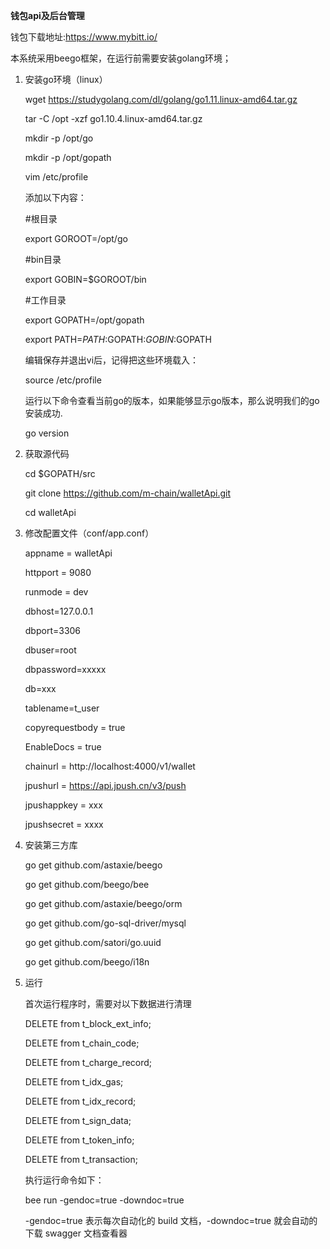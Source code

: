 __钱包api及后台管理__

钱包下载地址:https://www.mybitt.io/

本系统采用beego框架，在运行前需要安装golang环境；

1. 安装go环境（linux）

    wget https://studygolang.com/dl/golang/go1.11.linux-amd64.tar.gz

    tar -C /opt -xzf go1.10.4.linux-amd64.tar.gz

    mkdir -p /opt/go

    mkdir -p /opt/gopath

    vim /etc/profile

    添加以下内容：

    #根目录

    export GOROOT=/opt/go

    #bin目录

    export GOBIN=$GOROOT/bin

    #工作目录

    export GOPATH=/opt/gopath

    export PATH=$PATH:$GOPATH:$GOBIN:$GOPATH

    编辑保存并退出vi后，记得把这些环境载入：

    source /etc/profile

    运行以下命令查看当前go的版本，如果能够显示go版本，那么说明我们的go安装成功.

    go version

2. 获取源代码

    cd $GOPATH/src

    git clone https://github.com/m-chain/walletApi.git

    cd walletApi

3. 修改配置文件（conf/app.conf）

    appname = walletApi

    httpport = 9080

    runmode = dev

    dbhost=127.0.0.1

    dbport=3306

    dbuser=root

    dbpassword=xxxxx

    db=xxx

    tablename=t_user

    copyrequestbody = true

    EnableDocs = true

    chainurl = http://localhost:4000/v1/wallet

    jpushurl = https://api.jpush.cn/v3/push

    jpushappkey = xxx

    jpushsecret = xxxx

4. 安装第三方库

    go get github.com/astaxie/beego

    go get github.com/beego/bee

    go get github.com/astaxie/beego/orm

    go get github.com/go-sql-driver/mysql

    go get github.com/satori/go.uuid

    go get github.com/beego/i18n

5. 运行

    首次运行程序时，需要对以下数据进行清理

    DELETE from t_block_ext_info;

    DELETE from t_chain_code;

    DELETE from t_charge_record;

    DELETE from t_idx_gas;

    DELETE from t_idx_record;

    DELETE from t_sign_data;

    DELETE from t_token_info;

    DELETE from t_transaction;

    执行运行命令如下：
    
    bee run -gendoc=true -downdoc=true

    -gendoc=true 表示每次自动化的 build 文档，-downdoc=true 就会自动的下载 swagger 文档查看器

